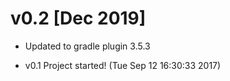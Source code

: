 # v0.2 [Dec 2019]
- Updated to gradle plugin 3.5.3

* v0.1 Project started! (Tue Sep 12 16:30:33 2017)